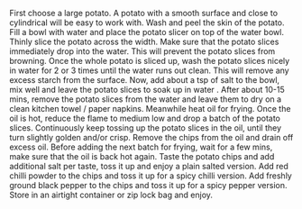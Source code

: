 First choose a large potato. A potato with a smooth surface and close to cylindrical will be easy to work with. Wash and peel the skin of the potato.
Fill a bowl with water and place the potato slicer on top of the water bowl. Thinly slice the potato across the width. Make sure that the potato slices immediately drop into the water. This will prevent the potato slices from browning.
Once the whole potato is sliced up, wash the potato slices nicely in water for 2 or 3 times until the water runs out clean. This will remove any excess starch from the surface. Now, add about a tsp of salt to the bowl, mix well and leave the potato slices to soak up in water .
After about 10-15 mins, remove the potato slices from the water and leave them to dry on a clean kitchen towel / paper napkins. Meanwhile heat oil for frying. Once the oil is hot, reduce the flame to medium low and drop a batch of the potato slices. Continuously keep tossing up the potato slices in the oil, until they turn slightly golden and/or crisp. Remove the chips from the oil and drain off excess oil. Before adding the next batch for frying, wait for a few mins, make sure that the oil is back hot again.
Taste the potato chips and add additional salt per taste, toss it up and enjoy a plain salted version.
Add red chilli powder to the chips and toss it up for a spicy chilli version.
Add freshly ground black pepper to the chips and toss it up for a spicy pepper version.
Store in an airtight container or zip lock bag and enjoy.